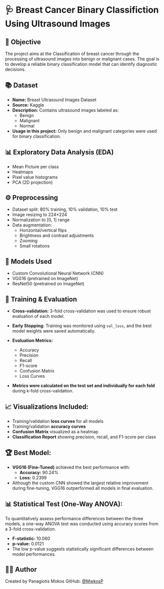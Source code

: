 # 🩺 Breast Cancer Binary Classifiction Using Ultrasound Images

## 🎯 **Objective**  
The project aims at the Classification of breast cancer through the processing of ultrasound images into benign or malignant cases. The goal is to develop a reliable binary classification model that can identify diagnostic decisions.

## 📚 **Dataset**  
- **Name:** Breast Ultrasound Images Dataset  
- **Source:** Kaggle  
- **Description:** Contains ultrasound images labeled as:
  - Benign  
  - Malignant  
  - Normal  
- **Usage in this project:** Only benign and malignant categories were used for binary classification.

## 📊 **Exploratory Data Analysis (EDA)**  
- Mean Picture per class
- Heatmaps  
- Pixel value histograms  
- PCA (2D projection)

## ⚙️ **Preprocessing**  
- Dataset split: 80% training, 10% validation, 10% test  
- Image resizing to 224×224  
- Normalization to [0, 1] range  
- Data augmentation:
  - Horizontal/vertical flips  
  - Brightness and contrast adjustments  
  - Zooming  
  - Small rotations

## 🤖 **Models Used**  
- Custom Convolutional Neural Network (CNN)  
- VGG16 (pretrained on ImageNet)  
- ResNet50 (pretrained on ImageNet)

## 🧪 **Training & Evaluation**  
- **Cross-validation:** 3-fold cross-validation was used to ensure robust evaluation of each model.  
- **Early Stopping:** Training was monitored using `val_loss`, and the best model weights were saved automatically.  
- **Evaluation Metrics:**  
  - Accuracy  
  - Precision  
  - Recall  
  - F1-score  
  - Confusion Matrix
  - Loss Curves 

- **Metrics were calculated on the test set and individually for each fold** during k-fold cross-validation.

## 📈 **Visualizations Included:**  
- Training/validation **loss curves** for all models  
- Training/validation **accuracy curves**  
- **Confusion Matrix** visualized as a heatmap  
- **Classification Report** showing precision, recall, and F1-score per class

## 🏆 **Best Model:**  
- **VGG16 (Fine-Tuned)** achieved the best performance with:
  - **Accuracy:** 90.24%  
  - **Loss:** 0.2399  
- Although the custom CNN showed the largest relative improvement during fine-tuning, VGG16 outperformed all models in final evaluation.

## 📊 **Statistical Test (One-Way ANOVA):**  
To quantitatively assess performance differences between the three models, a one-way ANOVA test was conducted using accuracy scores from a 3-fold cross-validation.  
- **F-statistic:** 10.060  
- **p-value:** 0.0121  
- The low p-value suggests statistically significant differences between model performances.

## 🧑‍💻 Author
Created by Panagiotis Mokos
GitHub: [@MwkosP](https://github.com/MwkosP)
